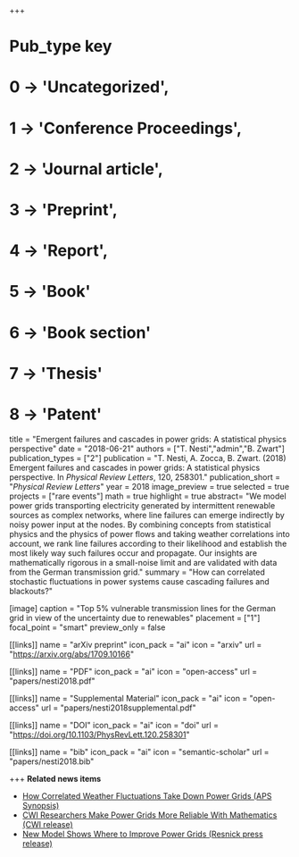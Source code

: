 +++
# Pub_type key
# 0 -> 'Uncategorized',
# 1 -> 'Conference Proceedings',
# 2 -> 'Journal article',
# 3 -> 'Preprint',
# 4 -> 'Report',
# 5 -> 'Book'
# 6 -> 'Book section'
# 7 -> 'Thesis'
# 8 -> 'Patent'

title = "Emergent failures and cascades in power grids: A statistical physics perspective"
date = "2018-06-21"
authors = ["T. Nesti","admin","B. Zwart"]
publication_types = ["2"]
publication =  "T. Nesti, A. Zocca, B. Zwart. (2018) Emergent failures and cascades in power grids: A statistical physics perspective. In _Physical Review Letters_, 120, 258301."
publication_short = "_Physical Review Letters_"
year = 2018
image_preview = true
selected = true
projects = ["rare events"]
math = true
highlight = true
abstract= "We model power grids transporting electricity generated by intermittent renewable sources as complex networks, where line failures can emerge indirectly by noisy power input at the nodes. By combining concepts from statistical physics and the physics of power flows and taking weather correlations into account, we rank line failures according to their likelihood and establish the most likely way such failures occur and propagate. Our insights are mathematically rigorous in a small-noise limit and are validated with data from the German transmission grid."
summary = "How can correlated stochastic fluctuations in power systems cause cascading failures and blackouts?"

[image]
  caption = "Top 5% vulnerable transmission lines for the German grid in view of the uncertainty due to renewables"
  placement = ["1"]
  focal_point = "smart"
  preview_only = false

[[links]]
  name = "arXiv preprint"
  icon_pack = "ai"
  icon = "arxiv"
  url = "https://arxiv.org/abs/1709.10166"

[[links]]
  name = "PDF"
  icon_pack = "ai"
  icon = "open-access"
  url = "papers/nesti2018.pdf"

[[links]]
  name = "Supplemental Material"
  icon_pack = "ai"
  icon = "open-access"
  url = "papers/nesti2018supplemental.pdf"

[[links]]
  name = "DOI"
  icon_pack = "ai"
  icon = "doi"
  url = "https://doi.org/10.1103/PhysRevLett.120.258301"

[[links]]
  name = "bib"
  icon_pack = "ai"
  icon = "semantic-scholar"
  url = "papers/nesti2018.bib"

+++
**Related news items**

- [How Correlated Weather Fluctuations Take Down Power Grids (APS Synopsis)](https://physics.aps.org/articles/v11/s72)
- [CWI Researchers Make Power Grids More Reliable With Mathematics (CWI release)](https://www.cwi.nl/news/2018/cwi-researchers-make-power-grid-more-reliable-with-mathematics)
- [New Model Shows Where to Improve Power Grids (Resnick press release)](https://www.caltech.edu/about/news/new-model-shows-where-improve-power-grids-82606)
